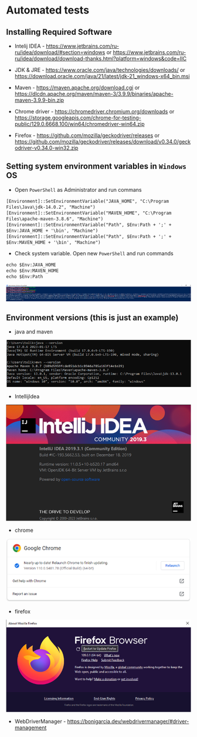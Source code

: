 
# Automated tests

## Installing Required Software

  - Intelij IDEA - https://www.jetbrains.com/ru-ru/idea/download/#section=windows or https://www.jetbrains.com/ru-ru/idea/download/download-thanks.html?platform=windows&code=IIC

  - JDK & JRE - https://www.oracle.com/java/technologies/downloads/ or https://download.oracle.com/java/21/latest/jdk-21_windows-x64_bin.msi

  - Maven - https://maven.apache.org/download.cgi or https://dlcdn.apache.org/maven/maven-3/3.9.9/binaries/apache-maven-3.9.9-bin.zip

  - Chrome driver - https://chromedriver.chromium.org/downloads or https://storage.googleapis.com/chrome-for-testing-public/129.0.6668.100/win64/chromedriver-win64.zip
    
  - Firefox - https://github.com/mozilla/geckodriver/releases or https://github.com/mozilla/geckodriver/releases/download/v0.34.0/geckodriver-v0.34.0-win32.zip


## Setting system environment variables in `Windows` OS

- Open `PowerShell` as Administrator and run commans

```
[Environment]::SetEnvironmentVariable("JAVA_HOME", "C:\Program Files\Java\jdk-14.0.2", "Machine")
[Environment]::SetEnvironmentVariable("MAVEN_HOME", "C:\Program Files\apache-maven-3.8.6", "Machine")
[Environment]::SetEnvironmentVariable("Path", $Env:Path + ';' + $Env:JAVA_HOME + '\bin', "Machine")
[Environment]::SetEnvironmentVariable("Path", $Env:Path + ';' + $Env:MAVEN_HOME + '\bin', "Machine")
```

- Check system variable. Open new `PowerShell` and run commands

```
echo $Env:JAVA_HOME
echo $Env:MAVEN_HOME
echo $Env:Path
```

![system_v](./images/system_v.png)

## Environment versions (this is just an example)

 - java and maven
  
![java](./images/java_version.png)

 - IntellijIdea
  
![idea](./images/idea_version.png)

 - chrome

![chrome](./images/chrome_version.png)

 - firefox

![firefox](./images/firefox_version.png)


  - WebDriverManager - https://bonigarcia.dev/webdrivermanager/#driver-management